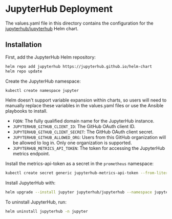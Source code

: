 # JupyterHub Deployment

The values.yaml file in this directory contains the configuration for the [jupyterhub/jupyterhub](https://hub.jupyter.org/helm-chart/) Helm chart.

## Installation

First, add the JupyterHub Helm repository:

```bash
helm repo add jupyterhub https://jupyterhub.github.io/helm-chart
helm repo update
```

Create the JupyterHub namespace:

```bash
kubectl create namespace jupyter
```

Helm doesn't support variable expansion within charts, so users will need to manually replace these variables in the 
values.yaml files or use the Ansible playbooks to install.

- `FQDN`: The fully qualified domain name for the JupyterHub instance. 
- `JUPYTERHUB_GITHUB_CLIENT_ID`: The GitHub OAuth client ID.
- `JUPYTERHUB_GITHUB_CLIENT_SECRET`: The GitHub OAuth client secret.
- `JUPYTERHUB_GITHUB_ALLOWED_ORG`: Users from this GitHub organization will be allowed to log in. Only one organization is supported.
- `JUPYTERHUB_METRICS_API_TOKEN`: The token for accessing the JupyterHub metrics endpoint.

Install the metrics-api-token as a secret in the `prometheus` namespace:

```bash
kubectl create secret generic jupyterhub-metrics-api-token --from-literal=metrics-api-token=$JUPYTERHUB_METRICS_API_TOKEN -n prometheus 
```

Install JupyterHub with:

```bash
helm upgrade --install jupyter jupyterhub/jupyterhub --namespace jupyter --version 4.1.0 --values hub-values.yaml --values auth-values.yaml
```

To uninstall JupyterHub, run:

```bash
helm uninstall jupyterhub -n jupyter
```

